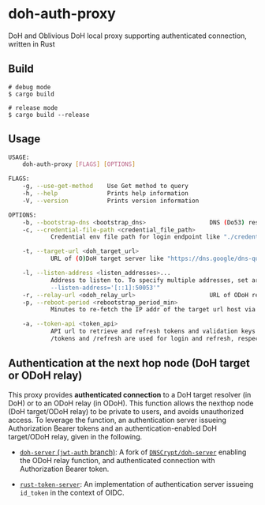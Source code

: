 # doh-auth-proxy

DoH and Oblivious DoH local proxy supporting authenticated connection, written in Rust

## Build

```:bash
# debug mode
$ cargo build

# release mode
$ cargo build --release
```

## Usage

```bash
USAGE:
    doh-auth-proxy [FLAGS] [OPTIONS]

FLAGS:
    -g, --use-get-method    Use Get method to query
    -h, --help              Prints help information
    -V, --version           Prints version information

OPTIONS:
    -b, --bootstrap-dns <bootstrap_dns>                  DNS (Do53) resolver address for bootstrap [default: 1.1.1.1:53]
    -c, --credential-file-path <credential_file_path>
            Credential env file path for login endpoint like "./credential.env"

    -t, --target-url <doh_target_url>
            URL of (O)DoH target server like "https://dns.google/dns-query" [default: https://dns.google/dns-query]

    -l, --listen-address <listen_addresses>...
            Address to listen to. To specify multiple addresses, set args like "--listen-address=127.0.0.1:50053
            --listen-address='[::1]:50053'"
    -r, --relay-url <odoh_relay_url>                     URL of ODoH relay server like "https://relay.example.com/relay"
    -p, --reboot-period <rebootstrap_period_min>
            Minutes to re-fetch the IP addr of the target url host via the bootstrap DNS

    -a, --token-api <token_api>
            API url to retrieve and refresh tokens and validation keys (jwks) like "https://example.com/v1.0", where
            /tokens and /refresh are used for login and refresh, respectively. Also /jwks is used for jwks retrieval.
```

## Authentication at the next hop node (DoH target or ODoH relay)

This proxy provides **authenticated connection** to a DoH target resolver (in DoH) or to an ODoH relay (in ODoH).
This function allows the nexthop node (DoH target/ODoH relay) to be private to users, and avoids unauthorized access.
To leverage the function, an authentication server issueing Authorization Bearer tokens and an authentication-enabled DoH target/ODoH relay, given in the following.

- [`doh-server` (`jwt-auth` branch)](https://github.com/junkurihara/doh-server/tree/jwt-auth): A fork of [`DNSCrypt/doh-server`](https://github.com/DNSCrypt/doh-server) enabling the ODoH relay function, and authenticated connection with Authorization Bearer token.

- [`rust-token-server`](https://github.com/junkurihara/rust-token-server): An implementation of authentication server issueing `id_token` in the context of OIDC.
